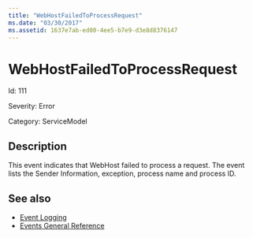 ```yaml
---
title: "WebHostFailedToProcessRequest"
ms.date: "03/30/2017"
ms.assetid: 1637e7ab-ed00-4ee5-b7e9-d3e8d8376147
---
```

# WebHostFailedToProcessRequest

Id: 111  
  
 Severity: Error  
  
 Category: ServiceModel  
  
## Description  

 This event indicates that WebHost failed to process a request. The event lists the Sender Information, exception, process name and process ID.  
  
## See also

- [Event Logging](index.md)
- [Events General Reference](events-general-reference.md)
